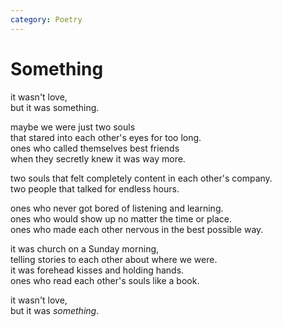```yaml
---
category: Poetry
---
```


# Something

it wasn't love,\
but it was something.

maybe we were just two souls\
that stared into each other's eyes for too long.\
ones who called themselves best friends\
when they secretly knew it was way more.

two souls that felt completely content in each other's company.\
two people that talked for endless hours.

ones who never got bored of listening and learning.\
ones who would show up no matter the time or place.\
ones who made each other nervous in the best possible way.

it was church on a Sunday morning,\
telling stories to each other about where we were.\
it was forehead kisses and holding hands.\
ones who read each other's souls like a book.

it wasn't love,\
but it was *something*.
